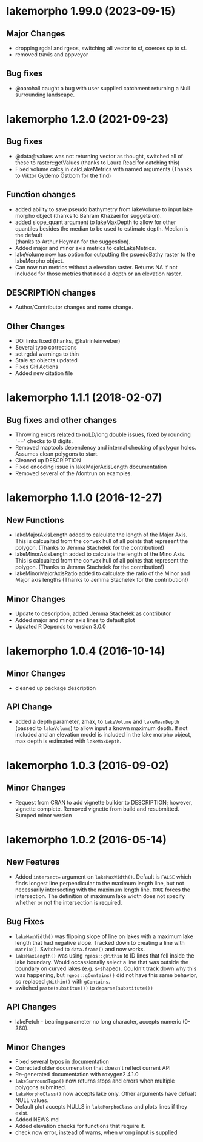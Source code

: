 lakemorpho 1.99.0 (2023-09-15)
==========================

## Major Changes
- dropping rgdal and rgeos, switching all vector to sf, coerces sp to sf.
- removed travis and appveyor


## Bug fixes
- @aarohall caught a bug with user supplied catchment returning a Null 
surrounding landscape.

lakemorpho 1.2.0 (2021-09-23)
==========================

## Bug fixes
- @data@values was not returning vector as thought, switched all of these to 
raster::getValues (thanks to Laura Read for catching this)
- Fixed volume calcs in calcLakeMetrics with named arguments (Thanks to Viktor Gydemo Östbom for the find)

## Function changes
- added ability to save pseudo bathymetry from lakeVolume to input lake morpho 
object (thanks to Bahram Khazaei for suggetsion).
- added slope_quant arqument to lakeMaxDepth to allow for other quantiles 
besides the median to be used to estimate depth.  Median is the default  
(thanks to Arthur Heyman for the suggestion).
- Added major and minor axis metrics to calcLakeMetrics.
- lakeVolume now has option for outputting the psuedoBathy raster to the lakeMorpho object.
- Can now run metrics without a elevation raster.  Returns NA if not included for those metrics that need a depth or an elevation raster.

## DESCRIPTION changes
- Author/Contributor changes and name change.

## Other Changes
- DOI links fixed (thanks, @katrinleinweber)
- Several typo corrections
- set rgdal warnings to thin
- Stale sp objects updated
- Fixes GH Actions
- Added new citation file

lakemorpho 1.1.1 (2018-02-07)
==========================

## Bug fixes and other changes
- Throwing errors related to noLD/long double issues, fixed by rounding '==' 
checks to 8 digits.
- Removed maptools dependency and internal checking of polygon holes.  Assumes
clean polygons to start.
- Cleaned up DESCRIPTION
- Fixed encoding issue in lakeMajorAxisLength documentation
- Removed several of the /dontrun on examples.

lakemorpho 1.1.0 (2016-12-27)
=============================

## New Functions
- lakeMajorAxisLength added to calculate the length of the Major Axis.  This is calcualted from the convex hull of all points that represent the polygon.  (Thanks to Jemma Stachelek for the contribution!)
- lakeMinorAxisLength added to calculate the length of the Mino Axis.  This is calcualted from the convex hull of all points that represent the polygon.  (Thanks to Jemma Stachelek for the contribution!)
- lakeMinorMajorAxisRatio added to calculate the ratio of the Minor and Major axis lengths (Thanks to Jemma Stachelek for the contribution!)

## Minor Changes
- Update to description, added Jemma Stachelek as contributor
- Added major and minor axis lines to default plot
- Updated R Depends to version 3.0.0

lakemorpho 1.0.4 (2016-10-14)
=============================

## Minor Changes
- cleaned up package description

## API Change
- added a depth parameter, zmax,  to `lakeVolume` and `lakeMeanDepth` (passed to `lakeVolume`) to allow input a known maximum depth.  If not included and an elevation model is included in the lake morpho object, max depth is estimated with `lakeMaxDepth`.



lakemorpho 1.0.3 (2016-09-02)
=============================

## Minor Changes
- Request from CRAN to add vignette builder to DESCRIPTION; however, vignette complete.  Removed vignette from build and resubmitted.  Bumped minor version


lakemorpho 1.0.2 (2016-05-14)
=============================

## New Features
- Added `intersect=` argument on `lakeMaxWidth()`.  Default is `FALSE` which finds longest line perpendicular to the maximum length line, but not necessarily intersecting with the maximum length line.  `TRUE` forces the intersection.  The definition of maximum lake width does not specify whether or not the intersection is required.

## Bug Fixes
- `lakeMaxWidth()` was flipping slope of line on lakes with a maximum lake length that had negative slope.  Tracked down to creating a line with `matrix()`. Switched to `data.frame()` and now works.
- `lakeMaxLength()` was using `rgeos::gWithin` to ID lines that fell inside the lake boundary.  Would occassionally select a line that was outside the boundary on curved lakes (e.g. s-shaped).  Couldn't track down why this was happening, but `rgeos::gContains()` did not have this same behavior, so replaced `gWithin()` with `gContains`.
- switched `paste(substitue())` to `deparse(substitute())` 

## API Changes
- lakeFetch - bearing parameter no long character, accepts numeric (0-360).  
             
## Minor Changes
- Fixed several typos in documentation
- Corrected older documenation that doesn't reflect current API
- Re-generated documentation with roxygen2 4.1.0
- `lakeSurroundTopo()` now returns stops and errors when multiple polygons submitted. 
- `lakeMorphoClass()` now accepts lake only.  Other arguments have defualt NULL values.
- Default plot accepts NULLS in `lakeMorphoClass` and plots lines if they exist.
- Added NEWS.md
- Added elevation checks for functions that require it.
- check now error, instead of warns, when wrong input is supplied


